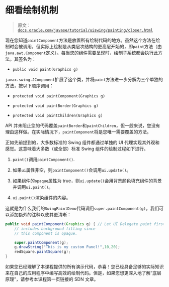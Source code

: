 # 细看绘制机制

> 原文：[`docs.oracle.com/javase/tutorial/uiswing/painting/closer.html`](https://docs.oracle.com/javase/tutorial/uiswing/painting/closer.html)

现在您知道`paintComponent`方法是放置所有绘制代码的地方。虽然这个方法在绘制时会被调用，但实际上绘制是从类层次结构的更高层开始的，即`paint`方法（由`java.awt.Component`定义）。每当您的组件需要呈现时，绘制子系统都会执行此方法。其签名为：

+   `public void paint(Graphics g)`

`javax.swing.JComponent`扩展了这个类，并将`paint`方法进一步分解为三个单独的方法，按以下顺序调用：

+   `protected void paintComponent(Graphics g)`

+   `protected void paintBorder(Graphics g)`

+   `protected void paintChildren(Graphics g)`

API 并未阻止您的代码覆盖`paintBorder`和`paintChildren`，但一般来说，您没有理由这样做。在实际情况下，`paintComponent`将是您唯一需要覆盖的方法。

正如先前提到的，大多数标准的 Swing 组件都通过单独的 UI 代理实现其外观和感觉。这意味着大多数（或全部）标准 Swing 组件的绘制过程如下进行。

1.  `paint()`调用`paintComponent()`.

1.  如果`ui`属性非空，则`paintComponent()`会调用`ui.update()`。

1.  如果组件的`opaque`属性为 true，则`ui.update()`会用背景颜色填充组件的背景并调用`ui.paint()`。

1.  `ui.paint()`渲染组件的内容。

这就是为什么我们的`SwingPaintDemo`代码调用`super.paintComponent(g)`。我们可以添加额外的注释以使其更清晰：

```java
public void paintComponent(Graphics g) { // Let UI Delegate paint first, which 
    // includes background filling since 
    // this component is opaque.

    super.paintComponent(g);       
    g.drawString("This is my custom Panel!",10,20);
    redSquare.paintSquare(g);
}  

```

如果您已经理解了本课程提供的所有演示代码，恭喜！您已经具备足够的实际知识来在自己的应用程序中编写高效的绘制代码。但是，如果您想更深入地了解“底层原理”，请参考本课程第一页链接的 SDN 文章。
